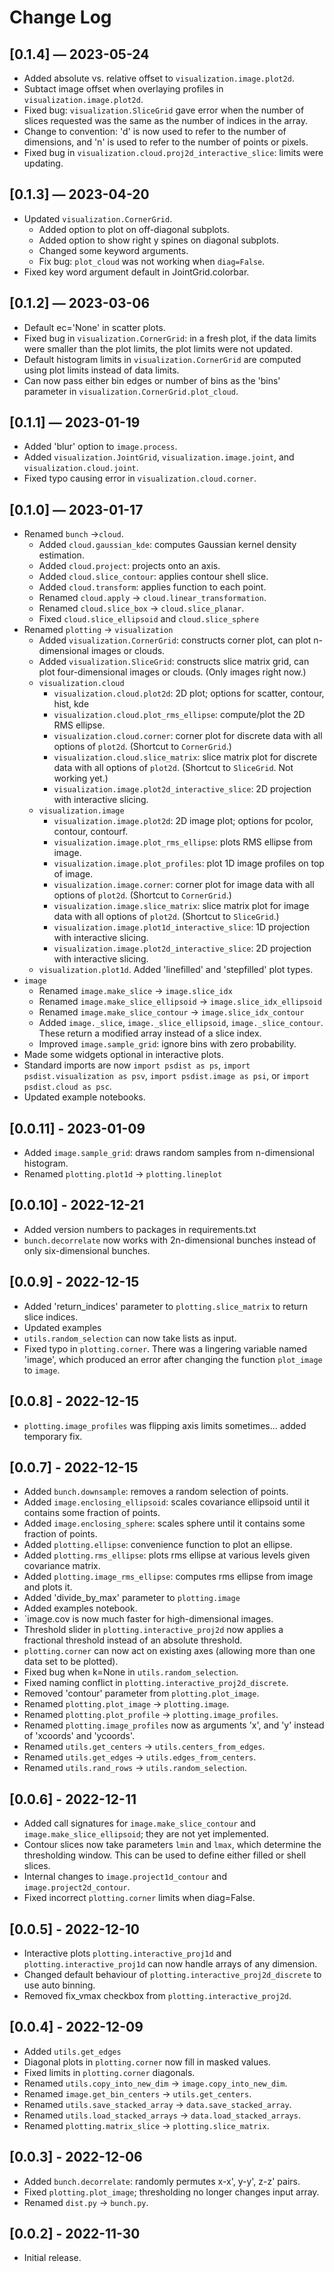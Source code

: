 # Change Log


## [0.1.4] — 2023-05-24

* Added absolute vs. relative offset to `visualization.image.plot2d`.
* Subtact image offset when overlaying profiles in `visualization.image.plot2d`.
* Fixed bug: `visualization.SliceGrid` gave error when the number of slices requested was the same as the number of indices in the array.
* Change to convention: 'd' is now used to refer to the number of dimensions, and 'n' is used to refer to the number of points or pixels.
* Fixed bug in `visualization.cloud.proj2d_interactive_slice`: limits were updating.


## [0.1.3] — 2023-04-20

* Updated `visualization.CornerGrid`.
    * Added option to plot on off-diagonal subplots.
    * Added option to show right y spines on diagonal subplots.
    * Changed some keyword arguments.
    * Fix bug: `plot_cloud` was not working when `diag=False`.
* Fixed key word argument default in JointGrid.colorbar.
    

## [0.1.2] — 2023-03-06

* Default ec='None' in scatter plots.
* Fixed bug in `visualization.CornerGrid`: in a fresh plot, if the data limits were smaller than the plot limits, the plot limits were not updated.
* Default histogram limits in `visualization.CornerGrid` are computed using plot limits instead of data limits. 
* Can now pass either bin edges or number of bins as the 'bins' parameter in `visualization.CornerGrid.plot_cloud`.


## [0.1.1] — 2023-01-19

* Added 'blur' option to `image.process`.
* Added `visualization.JointGrid`, `visualization.image.joint`, and `visualization.cloud.joint`.
* Fixed typo causing error in `visualization.cloud.corner`.


## [0.1.0] — 2023-01-17

* Renamed `bunch` &rarr;`cloud`.
    * Added `cloud.gaussian_kde`: computes Gaussian kernel density estimation.
    * Added `cloud.project`: projects onto an axis.
    * Added `cloud.slice_contour`: applies contour shell slice.
    * Added `cloud.transform`: applies function to each point.
    * Renamed `cloud.apply` &rarr; `cloud.linear_transformation`.
    * Renamed `cloud.slice_box` &rarr; `cloud.slice_planar`.
    * Fixed `cloud.slice_ellipsoid` and `cloud.slice_sphere`
* Renamed `plotting` &rarr; `visualization`
    * Added `visualization.CornerGrid`: constructs corner plot, can plot n-dimensional images or clouds.
    * Added `visualization.SliceGrid`: constructs slice matrix grid, can plot four-dimensional images or clouds. (Only images right now.)
    * `visualization.cloud`
        * `visualization.cloud.plot2d`: 2D plot; options for scatter, contour, hist, kde
        * `visualization.cloud.plot_rms_ellipse`: compute/plot the 2D RMS ellipse.
        * `visualization.cloud.corner`: corner plot for discrete data with all options of `plot2d`. (Shortcut to `CornerGrid`.)
        * `visualization.cloud.slice_matrix`: slice matrix plot for discrete data with all options of `plot2d`. (Shortcut to `SliceGrid`. Not working yet.)
        * `visualization.image.plot2d_interactive_slice`: 2D projection with interactive slicing.
    * `visualization.image`
        * `visualization.image.plot2d`: 2D image plot; options for pcolor, contour, contourf.
        * `visualization.image.plot_rms_ellipse`: plots RMS ellipse from image.
        * `visualization.image.plot_profiles`: plot 1D image profiles on top of image.
        * `visualization.image.corner`: corner plot for image data with all options of `plot2d`. (Shortcut to `CornerGrid`.)
        * `visualization.image.slice_matrix`: slice matrix plot for image data with all options of `plot2d`. (Shortcut to `SliceGrid`.)
        * `visualization.image.plot1d_interactive_slice`: 1D projection with interactive slicing.
        * `visualization.image.plot2d_interactive_slice`: 2D projection with interactive slicing.
    * `visualization.plot1d`. Added 'linefilled' and 'stepfilled' plot types.
* `image`
    * Renamed `image.make_slice` &rarr; `image.slice_idx`
    * Renamed `image.make_slice_ellipsoid` &rarr; `image.slice_idx_ellipsoid`
    * Renamed `image.make_slice_contour` &rarr; `image.slice_idx_contour`
    * Added `image._slice`, `image._slice_ellipsoid`, `image._slice_contour`. These return a modified array instead of a slice index. 
    * Improved `image.sample_grid`: ignore bins with zero probability.
* Made some widgets optional in interactive plots.
* Standard imports are now `import psdist as ps`, `import psdist.visualization as psv`, `import psdist.image as psi`, or `import psdist.cloud as psc`.
* Updated example notebooks.


## [0.0.11] - 2023-01-09

* Added `image.sample_grid`: draws random samples from n-dimensional histogram.
* Renamed `plotting.plot1d` &rarr; `plotting.lineplot`


## [0.0.10] - 2022-12-21

* Added version numbers to packages in requirements.txt
* `bunch.decorrelate` now works with 2n-dimensional bunches instead of only six-dimensional bunches.


## [0.0.9] - 2022-12-15

* Added 'return_indices' parameter to `plotting.slice_matrix` to return slice indices.
* Updated examples
* `utils.random_selection` can now take lists as input.
* Fixed typo in `plotting.corner`. There was a lingering variable named 'image', which produced an error after changing the function `plot_image` to `image`. 


## [0.0.8] - 2022-12-15

* `plotting.image_profiles` was flipping axis limits sometimes... added temporary fix.


## [0.0.7] - 2022-12-15

* Added `bunch.downsample`: removes a random selection of points.
* Added `image.enclosing_ellipsoid`: scales covariance ellipsoid until it contains some fraction of points.
* Added `image.enclosing_sphere`: scales sphere until it contains some fraction of points.
* Added `plotting.ellipse`: convenience function to plot an ellipse.
* Added `plotting.rms_ellipse`: plots rms ellipse at various levels given covariance matrix.
* Added `plotting.image_rms_ellipse`: computes rms ellipse from image and plots it.
* Added 'divide_by_max' parameter to `plotting.image`
* Added examples notebook.
* `image.cov is now much faster for high-dimensional images.
* Threshold slider in `plotting.interactive_proj2d` now applies a fractional threshold instead of an absolute threshold.
* `plotting.corner` can now act on existing axes (allowing more than one data set to be plotted).
* Fixed bug when k=None in `utils.random_selection`.
* Fixed naming conflict in `plotting.interactive_proj2d_discrete`.
* Removed 'contour' parameter from `plotting.plot_image`.
* Renamed `plotting.plot_image` &rarr; `plotting.image`.
* Renamed `plotting.plot_profile` &rarr; `plotting.image_profiles`.
* Renamed `plotting.image_profiles` now as arguments 'x', and 'y' instead of 'xcoords' and 'ycoords'.
* Renamed `utils.get_centers` &rarr; `utils.centers_from_edges`.
* Renamed `utils.get_edges` &rarr; `utils.edges_from_centers`.
* Renamed `utils.rand_rows` &rarr; `utils.random_selection`.


## [0.0.6] - 2022-12-11

* Added call signatures for `image.make_slice_contour` and `image.make_slice_ellipsoid`; they are not yet implemented.
* Contour slices now take parameters `lmin` and `lmax`, which determine the thresholding window. This can be used to define either filled or shell slices.
* Internal changes to `image.project1d_contour` and `image.project2d_contour`.
* Fixed incorrect `plotting.corner` limits when diag=False.


## [0.0.5] - 2022-12-10

* Interactive plots `plotting.interactive_proj1d` and `plotting.interactive_proj1d` can now handle arrays of any dimension.
* Changed default behaviour of `plotting.interactive_proj2d_discrete` to use auto binning.
* Removed fix_vmax checkbox from `plotting.interactive_proj2d`.


## [0.0.4] - 2022-12-09

* Added `utils.get_edges`
* Diagonal plots in `plotting.corner` now fill in masked values.
* Fixed limits in `plotting.corner` diagonals.
* Renamed `utils.copy_into_new_dim` &rarr; `image.copy_into_new_dim`.
* Renamed `image.get_bin_centers` &rarr; `utils.get_centers`.
* Renamed `utils.save_stacked_array` &rarr; `data.save_stacked_array`.
* Renamed `utils.load_stacked_arrays` &rarr; `data.load_stacked_arrays`.
* Renamed `plotting.matrix_slice` &rarr; `plotting.slice_matrix`.


## [0.0.3] - 2022-12-06

* Added `bunch.decorrelate`: randomly permutes x-x', y-y', z-z' pairs.
* Fixed `plotting.plot_image`; thresholding no longer changes input array.
* Renamed `dist.py` &rarr; `bunch.py`.

## [0.0.2] - 2022-11-30
* Initial release.
